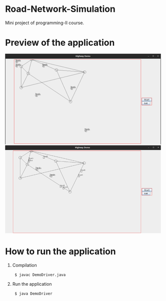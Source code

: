 # Road-Network-Simulation
Mini project of programming-II course.

# Preview of the application
![](assets/1.png)
<img src="assets/2.png" width="1000">

# How to run the application
1. Compilation

        $ javac DemoDriver.java      
        
2. Run the application

        $ java DemoDriver
